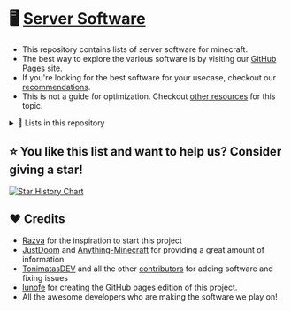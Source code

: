 # 🖥 [Server Software](https://lestegii.github.io/server-software)
- This repository contains lists of server software for minecraft.
- The best way to explore the various software is by visiting our [GitHub Pages](https://lestegii.github.io/server-software) site.
- If you're looking for the best software for your usecase, checkout our [recommendations](RECOMMEND.md).
- This is not a guide for optimization. Checkout [other resources](https://github.com/YouHaveTrouble/minecraft-optimization) for this topic.

<details>
    <summary>📕 Lists in this repository</summary>
        <ul>
            <li>📕 <a href="java/PROXIES.md">Java Edition Proxies (Bungeecord, Velocity ...)</a></li>
            <li>📘 <a href="bedrock/PROXIES.md">Bedrock Edition Proxies (Waterdog ...)</a></li>
            <li>📗 <a href="java/">Java Edition Server (Spigot, Paper ...)</a></li>
            <li>📙 <a href="bedrock/">Bedrock Edition Servers (Nukkit, PocketMine ...)</a></li>
            <li>📚 <a href="OTHERS.md">Others (GeyserMC, Carbon...)</a></li>
        </ul>
</details>

## ⭐ You like this list and want to help us? Consider giving a star!

[![Star History Chart](https://api.star-history.com/svg?repos=LeStegii/server-software&type=Date)](https://star-history.com/#UeberallGebannt/server-software&Date)

## ❤ Credits
- [Razva](https://gist.github.com/Razva/e7304fb80a210639107a35838dee2832) for the inspiration to start this project
- [JustDoom](https://github.com/JustDoom) and [Anything-Minecraft](https://github.com/Anything-Minecraft-Team/anything-minecraft/) for providing a great amount of information
- [TonimatasDEV](https://github.com/TonimatasDEV) and all the other [contributors](https://github.com/LeStegii/server-software/graphs/contributors) for adding software and fixing issues
- [lunofe](https://github.com/lunofe) for creating the GitHub pages edition of this project.
- All the awesome developers who are making the software we play on!
